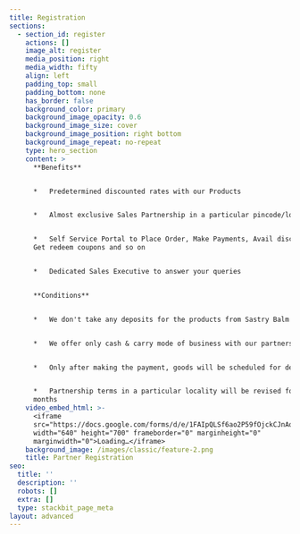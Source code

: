 ```yaml
---
title: Registration
sections:
  - section_id: register
    actions: []
    image_alt: register
    media_position: right
    media_width: fifty
    align: left
    padding_top: small
    padding_bottom: none
    has_border: false
    background_color: primary
    background_image_opacity: 0.6
    background_image_size: cover
    background_image_position: right bottom
    background_image_repeat: no-repeat
    type: hero_section
    content: >
      **Benefits**


      *   Predetermined discounted rates with our Products


      *   Almost exclusive Sales Partnership in a particular pincode/locality


      *   Self Service Portal to Place Order, Make Payments, Avail discounts,
      Get redeem coupons and so on


      *   Dedicated Sales Executive to answer your queries


      **Conditions**


      *   We don't take any deposits for the products from Sastry Balm


      *   We offer only cash & carry mode of business with our partners


      *   Only after making the payment, goods will be scheduled for delivery


      *   Partnership terms in a particular locality will be revised for every 3
      months
    video_embed_html: >-
      <iframe
      src="https://docs.google.com/forms/d/e/1FAIpQLSf6ao2P59fOjckCJnAqDiu2w2zGUMCJKGy47tFh5CASZ6kVvA/viewform?embedded=true"
      width="640" height="700" frameborder="0" marginheight="0"
      marginwidth="0">Loading…</iframe>
    background_image: /images/classic/feature-2.png
    title: Partner Registration
seo:
  title: ''
  description: ''
  robots: []
  extra: []
  type: stackbit_page_meta
layout: advanced
---
```


